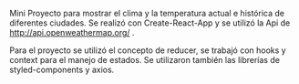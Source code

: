 Mini Proyecto para mostrar el clima y la temperatura actual e histórica de diferentes ciudades.
Se realizó con Create-React-App y se utilizó la Api de http://api.openweathermap.org/ .

Para el proyecto se utilizó el concepto de reducer, se trabajó con hooks y context para el manejo de estados. 
Se utilizaron también las librerías de styled-components y axios. 


